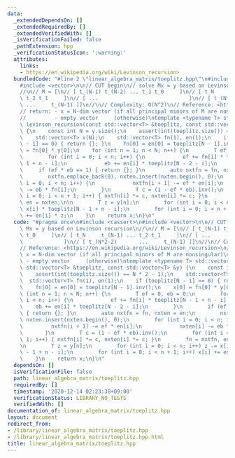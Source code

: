```yaml
---
data:
  _extendedDependsOn: []
  _extendedRequiredBy: []
  _extendedVerifiedWith: []
  _isVerificationFailed: false
  _pathExtension: hpp
  _verificationStatusIcon: ':warning:'
  attributes:
    links:
    - https://en.wikipedia.org/wiki/Levinson_recursion>
  bundledCode: "#line 2 \"linear_algebra_matrix/toeplitz.hpp\"\n#include <cassert>\n\
    #include <vector>\n\n// CUT begin\n// solve Mx = y based on Levinson recursion\n\
    //\n// M = [\n// [ t_(N-1) t_(N-2) ... t_1 t_0     ]\n// [ t_N     t_(N-1) ...\
    \ t_2 t_1     ]\n// [ ...                             ]\n// [ t_(N*2-2)      \
    \ ...     t_(N-1) ]]\n//\n// Complexity: O(N^2)\n// Reference: <https://en.wikipedia.org/wiki/Levinson_recursion>\n\
    // return: - x = N-dim vector (if all principal minors of M are nonsingular)\n\
    //         - empty vector     (otherwise)\ntemplate <typename T> std::vector<T>\
    \ levinson_recursion(const std::vector<T> &toeplitz, const std::vector<T> &y)\
    \ {\n    const int N = y.size();\n    assert(int(toeplitz.size()) == N * 2 - 1);\n\
    \    std::vector<T> x(N);\n    std::vector<T> fn(1), en(1);\n    if (toeplitz[N\
    \ - 1] == 0) { return {}; }\n    fn[0] = en[0] = toeplitz[N - 1].inv();\n    x[0]\
    \ = fn[0] * y[0];\n    for (int n = 1; n < N; n++) {\n        T ef = 0, eb = 0;\n\
    \        for (int i = 0; i < n; i++) {\n            ef += fn[i] * toeplitz[N -\
    \ 1 + n - i];\n            eb += en[i] * toeplitz[N - 2 - i];\n        }\n   \
    \     if (ef * eb == 1) { return {}; }\n        auto nxtfn = fn, nxten = en;\n\
    \        nxtfn.emplace_back(0), nxten.insert(nxten.begin(), 0);\n        for (int\
    \ i = 0; i < n; i++) {\n            nxtfn[i + 1] -= ef * en[i];\n            nxten[i]\
    \ -= eb * fn[i];\n        }\n        T c = (1 - ef * eb).inv();\n        for (int\
    \ i = 0; i < n + 1; i++) { nxtfn[i] *= c, nxten[i] *= c; }\n        fn = nxtfn,\
    \ en = nxten;\n\n        T z = y[n];\n        for (int i = 0; i < n; i++) z -=\
    \ x[i] * toeplitz[N - 1 + n - i];\n        for (int i = 0; i < n + 1; i++) x[i]\
    \ += en[i] * z;\n    }\n    return x;\n}\n"
  code: "#pragma once\n#include <cassert>\n#include <vector>\n\n// CUT begin\n// solve\
    \ Mx = y based on Levinson recursion\n//\n// M = [\n// [ t_(N-1) t_(N-2) ... t_1\
    \ t_0     ]\n// [ t_N     t_(N-1) ... t_2 t_1     ]\n// [ ...                \
    \             ]\n// [ t_(N*2-2)       ...     t_(N-1) ]]\n//\n// Complexity: O(N^2)\n\
    // Reference: <https://en.wikipedia.org/wiki/Levinson_recursion>\n// return: -\
    \ x = N-dim vector (if all principal minors of M are nonsingular)\n//        \
    \ - empty vector     (otherwise)\ntemplate <typename T> std::vector<T> levinson_recursion(const\
    \ std::vector<T> &toeplitz, const std::vector<T> &y) {\n    const int N = y.size();\n\
    \    assert(int(toeplitz.size()) == N * 2 - 1);\n    std::vector<T> x(N);\n  \
    \  std::vector<T> fn(1), en(1);\n    if (toeplitz[N - 1] == 0) { return {}; }\n\
    \    fn[0] = en[0] = toeplitz[N - 1].inv();\n    x[0] = fn[0] * y[0];\n    for\
    \ (int n = 1; n < N; n++) {\n        T ef = 0, eb = 0;\n        for (int i = 0;\
    \ i < n; i++) {\n            ef += fn[i] * toeplitz[N - 1 + n - i];\n        \
    \    eb += en[i] * toeplitz[N - 2 - i];\n        }\n        if (ef * eb == 1)\
    \ { return {}; }\n        auto nxtfn = fn, nxten = en;\n        nxtfn.emplace_back(0),\
    \ nxten.insert(nxten.begin(), 0);\n        for (int i = 0; i < n; i++) {\n   \
    \         nxtfn[i + 1] -= ef * en[i];\n            nxten[i] -= eb * fn[i];\n \
    \       }\n        T c = (1 - ef * eb).inv();\n        for (int i = 0; i < n +\
    \ 1; i++) { nxtfn[i] *= c, nxten[i] *= c; }\n        fn = nxtfn, en = nxten;\n\
    \n        T z = y[n];\n        for (int i = 0; i < n; i++) z -= x[i] * toeplitz[N\
    \ - 1 + n - i];\n        for (int i = 0; i < n + 1; i++) x[i] += en[i] * z;\n\
    \    }\n    return x;\n}\n"
  dependsOn: []
  isVerificationFile: false
  path: linear_algebra_matrix/toeplitz.hpp
  requiredBy: []
  timestamp: '2020-12-14 02:23:38+09:00'
  verificationStatus: LIBRARY_NO_TESTS
  verifiedWith: []
documentation_of: linear_algebra_matrix/toeplitz.hpp
layout: document
redirect_from:
- /library/linear_algebra_matrix/toeplitz.hpp
- /library/linear_algebra_matrix/toeplitz.hpp.html
title: linear_algebra_matrix/toeplitz.hpp
---
```

